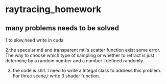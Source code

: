 # raytracing_homework
## many problems needs to be solved
1.to slow,need write in cuda 

2.the specular mtl and transparent mtl's scatter function exist some error. The way to choose which type of sampling or whether to refract is just determine by a random number and a number I defined randomly.

3. the code is shit. I need to write a Integal class to address this problem. For three scene,I write 3 shader function.
